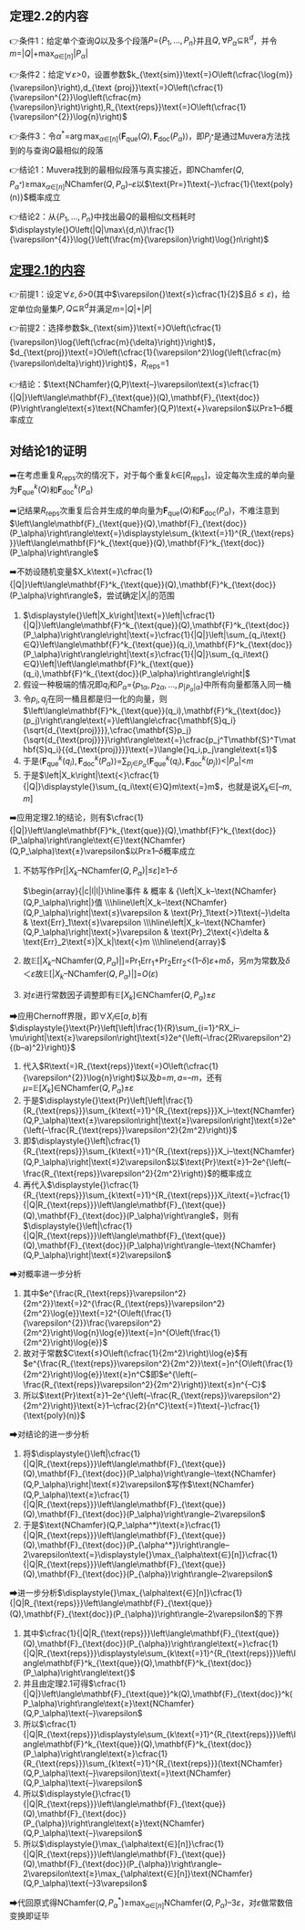 ## 定理$\textbf{2.2}$的内容

👉条件$1$：给定单个查询$Q$以及多个段落$P\text{=}\left\{P_{1},\ldots,P_{n}\right\}$并且$Q,\forall{}P_\alpha\text{⊆}\mathbb{R}^{d}$，并令$\displaystyle{}m\text{=}|Q|\text{+}\max_{\alpha\text{∈}[n]}\left|P_{\alpha}\right|$

👉条件$2$：给定$\forall\varepsilon\text{>}0$，设置参数$k_{\text{sim}}\text{=}O\left(\cfrac{\log{m}}{\varepsilon}\right),d_{\text {proj}}\text{=}O\left(\cfrac{1}{\varepsilon^{2}}\log\left(\cfrac{m}{\varepsilon}\right)\right),R_{\text{reps}}\text{=}O\left(\cfrac{1}{\varepsilon^{2}}\log{n}\right)$ 

👉条件$3$：令$\displaystyle{}\alpha^{*}\text{=}\arg\max_{\alpha\text{∈}[n]}\left\langle\mathbf{F}_{\text{que}}(Q), \mathbf{F}_{\text{doc}}\left(P_{\alpha}\right)\right\rangle$，即$P_{j^*}$是通过$\text{Muvera}$方法找到的与查询$Q$最相似的段落

👉结论$1$：$\text{Muvera}$找到的最相似段落与真实接近，即$\displaystyle{}\text{NChamfer}\left(Q, P_{\alpha^{*}}\right)\text{≥}\max_{\alpha\text{∈}[n]}\text{NChamfer}\left(Q,P_{\alpha}\right)–\varepsilon$以$\text{Pr=}1\text{–}\cfrac{1}{\text{poly}(n)}$概率成立

👉结论$2$：从$\{P_{1},\ldots,P_{n}\}$中找出最$Q$的最相似文档耗时$\displaystyle{}O\left(|Q|\max\{d,n\}\frac{1}{\varepsilon^{4}}\log{}\left(\frac{m}{\varepsilon}\right)\log{}n\right)$ 

## [定理$\textbf{2.1}$的内容]()

👉前提$1$：设定$\forall{}\varepsilon,\delta\text{>}0$(其中$\varepsilon{}\text{≤}\cfrac{1}{2}$且$\delta{≤}\varepsilon$)，给定单位向量集$P,Q\text{⊆}\mathbb{R}^d$并满足$m\text{=}|Q|\text{+}|P|$

👉前提$2$：选择参数$k_{\text{sim}}\text{=}O\left(\cfrac{1}{\varepsilon}\log{\left(\cfrac{m}{\delta}\right)}\right)$，$d_{\text{proj}}\text{=}O\left(\cfrac{1}{\varepsilon^2}\log{\left(\cfrac{m}{\varepsilon\delta}\right)}\right)$，$R_{\text{reps}}\text{=}1$

👉结论：$\text{NChamfer}(Q,P)\text{–}\varepsilon\text{≤}\cfrac{1}{|Q|}\left\langle\mathbf{F}_{\text{que}}(Q),\mathbf{F}_{\text{doc}}(P)\right\rangle\text{≤}\text{NChamfer}(Q,P)\text{+}\varepsilon$以$\text{Pr}\text{≥}1\text{–}\delta$概率成立

## 对结论$\textbf{1}$的证明

➡️在考虑重复$R_{\text{reps}}$次的情况下，对于每个重复$k\text{∈}\left[R_{\text{reps}}\right]$，设定每次生成的单向量为$\mathbf{F}^k_{\text{que}}(Q)$和$\mathbf{F}^k_{\text{doc}}(P_\alpha)$

➡️记结果$R_{\text{reps}}$次重复后合并生成的单向量为$\mathbf{F}_{\text{que}}(Q)$和$\mathbf{F}_{\text{doc}}(P_\alpha)$，不难注意到$\left\langle\mathbf{F}_{\text{que}}(Q),\mathbf{F}_{\text{doc}}(P_\alpha)\right\rangle\text{=}\displaystyle\sum_{k\text{=}1}^{R_{\text{reps}}}\left\langle\mathbf{F}^k_{\text{que}}(Q),\mathbf{F}^k_{\text{doc}}(P_\alpha)\right\rangle$

➡️不妨设随机变量$X_k\text{=}\cfrac{1}{|Q|}\left\langle\mathbf{F}^k_{\text{que}}(Q),\mathbf{F}^k_{\text{doc}}(P_\alpha)\right\rangle$，尝试确定$|X_i|$的范围

1. $\displaystyle{}\left|X_k\right|\text{=}\left|\cfrac{1}{|Q|}\left\langle\mathbf{F}^k_{\text{que}}(Q),\mathbf{F}^k_{\text{doc}}(P_\alpha)\right\rangle\right|\text{=}\cfrac{1}{|Q|}\left|\sum_{q_i\text{}∈Q}\left\langle\mathbf{F}^k_{\text{que}}(q_i),\mathbf{F}^k_{\text{doc}}(P_\alpha)\right\rangle\right|\text{≤}\cfrac{1}{|Q|}\sum_{q_i\text{}∈Q}\left|\left\langle\mathbf{F}^k_{\text{que}}(q_i),\mathbf{F}^k_{\text{doc}}(P_\alpha)\right\rangle\right|$ 
2. 假设一种极端的情况即$q_i$和$P_\alpha\text{=}\{p_{1\alpha},p_{2\alpha},...,p_{|P_\alpha|\alpha}\}$中所有向量都落入同一桶
3. 令$p_i,q_j$在同一桶且都是归一化的向量，则$\left\langle\mathbf{F}^k_{\text{que}}(q_i),\mathbf{F}^k_{\text{doc}}(p_j)\right\rangle\text{=}\left\langle\cfrac{\mathbf{S}q_i}{\sqrt{d_{\text{proj}}}},\cfrac{\mathbf{S}p_j}{\sqrt{d_{\text{proj}}}}\right\rangle\text{=}\cfrac{p_j^T\mathbf{S}^T\mathbf{S}q_i}{{d_{\text{proj}}}}\text{=}\langle{}q_i,p_j\rangle\text{≤1}$ 
4. 于是$\displaystyle{}\left\langle\mathbf{F}^k_{\text{que}}(q_i),\mathbf{F}^k_{\text{doc}}(P_\alpha)\right\rangle\text{=}\sum_{p_j\text{∈}P_\alpha}\left\langle\mathbf{F}^k_{\text{que}}(q_i),\mathbf{F}^k_{\text{doc}}(p_j)\right\rangle\text{<}|P_\alpha|\text{<}m$
5. 于是$\left|X_k\right|\text{<}\cfrac{1}{|Q|}\displaystyle{}\sum_{q_i\text{∈}Q}m\text{=}m$，也就是说$X_k\text{∈}[–m,m]$

➡️应用定理$\text{2.1}$的结论，则有$\cfrac{1}{|Q|}\left\langle\mathbf{F}^k_{\text{que}}(Q),\mathbf{F}^k_{\text{doc}}(P_\alpha)\right\rangle\text{∈}\text{NChamfer}(Q,P_\alpha)\text{±}\varepsilon$以$\text{Pr}\text{≥}1\text{–}\delta$概率成立

1. 不妨写作$\text{Pr}\left[\left|X_k–\text{NChamfer}(Q,P_\alpha)\right|\text{≤}\varepsilon\right]\text{≥}1\text{–}\delta$

   $\begin{array}{|c|l|l|}\hline事件 & 概率 & {\left|X_k–\text{NChamfer}(Q,P_\alpha)\right|}值 \\\hline\left|X_k–\text{NChamfer}(Q,P_\alpha)\right|\text{≤}\varepsilon & \text{Pr}_1\text{>}1\text{–}\delta & \text{Err}_1\text{≤}\varepsilon \\\hline\left|X_k–\text{NChamfer}(Q,P_\alpha)\right|\text{>}\varepsilon & \text{Pr}_2\text{<}\delta & \text{Err}_2\text{≤}|X_k|\text{<}m \\\hline\end{array}$ 

2. 故$\mathbb{E}\left[\left|X_k–\text{NChamfer}(Q,P_\alpha)\right|\right]\text{=}\text{Pr}_1\text{Err}_1\text{+}\text{Pr}_2\text{Err}_2\text{<}(1\text{–}\delta)\varepsilon\text{+}m\delta$，另$m$为常数及$\delta\text{＜}\varepsilon$故$\mathbb{E}\left[\left|X_k–\text{NChamfer}(Q,P_\alpha)\right|\right]\text{=}O(\varepsilon)$

3. 对$\varepsilon$进行常数因子调整即有$\mathbb{E}[X_k]\text{∈}\text{NChamfer}(Q,P_\alpha)\text{±}\varepsilon$

➡应用$\text{Chernoff}$界限，即$\forall{X_i}\text{∈}[a,b]$有$\displaystyle{}\text{Pr}\left[\left|\frac{1}{R}\sum_{i=1}^RX_i–\mu\right|\text{≥}\varepsilon\right]\text{≤}2e^{\left(–\frac{2R\varepsilon^2}{(b–a)^2}\right)}$

1. 代入$R\text{=}R_{\text{reps}}\text{=}O\left(\cfrac{1}{\varepsilon^{2}}\log{n}\right)$以及$b\text{=}m,a\text{=}–m$，还有$\mu\text{=}\mathbb{E}[X_k]\text{∈}\text{NChamfer}(Q,P_\alpha)\text{±}\varepsilon$ 
2. 于是$\displaystyle{}\text{Pr}\left[\left|\frac{1}{R_{\text{reps}}}\sum_{k\text{=}1}^{R_{\text{reps}}}X_i–\text{NChamfer}(Q,P_\alpha)\text{±}\varepsilon\right|\text{≥}\varepsilon\right]\text{≤}2e^{\left(–\frac{R_{\text{reps}}\varepsilon^2}{2m^2}\right)}$
3. 即$\displaystyle{}\left|\cfrac{1}{R_{\text{reps}}}\sum_{k\text{=}1}^{R_{\text{reps}}}X_i–\text{NChamfer}(Q,P_\alpha)\right|\text{≤}2\varepsilon$以$\text{Pr}\text{≥}1–2e^{\left(–\frac{R_{\text{reps}}\varepsilon^2}{2m^2}\right)}$的概率成立
4. 再代入$\displaystyle{}\cfrac{1}{R_{\text{reps}}}\sum_{k\text{=}1}^{R_{\text{reps}}}X_i\text{=}\cfrac{1}{|Q|R_{\text{reps}}}\left\langle\mathbf{F}_{\text{que}}(Q),\mathbf{F}_{\text{doc}}(P_\alpha)\right\rangle$，则有$\displaystyle{}\left|\cfrac{1}{|Q|R_{\text{reps}}}\left\langle\mathbf{F}_{\text{que}}(Q),\mathbf{F}_{\text{doc}}(P_\alpha)\right\rangle–\text{NChamfer}(Q,P_\alpha)\right|\text{≤}2\varepsilon$

➡对概率进一步分析

1. 其中$e^{\frac{R_{\text{reps}}\varepsilon^2}{2m^2}}\text{=}2^{\frac{R_{\text{reps}}\varepsilon^2}{2m^2}\log{e}}\text{=}2^{O\left(\frac{1}{\varepsilon^{2}}\frac{\varepsilon^2}{2m^2}\right)\log{n}\log{e}}\text{=}n^{O\left(\frac{1}{2m^2}\right)\log{e}}$ 
2. 故对于常数$C\text{≤}O\left(\cfrac{1}{2m^2}\right)\log{e}$有$e^{\frac{R_{\text{reps}}\varepsilon^2}{2m^2}}\text{=}n^{O\left(\frac{1}{2m^2}\right)\log{e}}\text{≥}n^C$即$e^{\left(–\frac{R_{\text{reps}}\varepsilon^2}{2m^2}\right)}\text{≤}n^{–C}$ 
3. 所以$\text{Pr}\text{≥}1–2e^{\left(–\frac{R_{\text{reps}}\varepsilon^2}{2m^2}\right)}\text{≥}1–\cfrac{2}{n^C}\text{=}1\text{–}\cfrac{1}{\text{poly}(n)}$ 

➡对结论的进一步分析

1. 将$\displaystyle{}\left|\cfrac{1}{|Q|R_{\text{reps}}}\left\langle\mathbf{F}_{\text{que}}(Q),\mathbf{F}_{\text{doc}}(P_\alpha)\right\rangle–\text{NChamfer}(Q,P_\alpha)\right|\text{≤}2\varepsilon$写作$\text{NChamfer}(Q,P_\alpha)\text{≥}\cfrac{1}{|Q|R_{\text{reps}}}\left\langle\mathbf{F}_{\text{que}}(Q),\mathbf{F}_{\text{doc}}(P_\alpha)\right\rangle–2\varepsilon$ 
2. 于是$\text{NChamfer}(Q,P_\alpha^*)\text{≥}\cfrac{1}{|Q|R_{\text{reps}}}\left\langle\mathbf{F}_{\text{que}}(Q),\mathbf{F}_{\text{doc}}(P_{\alpha^*})\right\rangle–2\varepsilon\text{=}\displaystyle{}\max_{\alpha\text{∈}[n]}\cfrac{1}{|Q|R_{\text{reps}}}\left\langle\mathbf{F}_{\text{que}}(Q),\mathbf{F}_{\text{doc}}(P_{\alpha})\right\rangle–2\varepsilon$  

➡进一步分析$\displaystyle{}\max_{\alpha\text{∈}[n]}\cfrac{1}{|Q|R_{\text{reps}}}\left\langle\mathbf{F}_{\text{que}}(Q),\mathbf{F}_{\text{doc}}(P_{\alpha})\right\rangle–2\varepsilon$的下界

1. 其中$\cfrac{1}{|Q|R_{\text{reps}}}\left\langle\mathbf{F}_{\text{que}}(Q),\mathbf{F}_{\text{doc}}(P_{\alpha})\right\rangle\text{=}\cfrac{1}{|Q|R_{\text{reps}}}\displaystyle\sum_{k\text{=}1}^{R_{\text{reps}}}\left\langle\mathbf{F}^k_{\text{que}}(Q),\mathbf{F}^k_{\text{doc}}(P_\alpha)\right\rangle\text{}$
2. 并且由定理$\text{2.1}$可得$\cfrac{1}{|Q|}\left\langle\mathbf{F}_{\text{que}}^k(Q),\mathbf{F}_{\text{doc}}^k(P_\alpha)\right\rangle\text{≥}\text{NChamfer}(Q,P_\alpha)\text{–}\varepsilon$
3. 所以$\cfrac{1}{|Q|R_{\text{reps}}}\displaystyle\sum_{k\text{=}1}^{R_{\text{reps}}}\left\langle\mathbf{F}^k_{\text{que}}(Q),\mathbf{F}^k_{\text{doc}}(P_\alpha)\right\rangle\text{≥}\cfrac{1}{R_{\text{reps}}}\sum_{k\text{=}1}^{R_{\text{reps}}}(\text{NChamfer}(Q,P_\alpha)\text{–}\varepsilon)\text{=}\text{NChamfer}(Q,P_\alpha)\text{–}\varepsilon$
4. 所以$\displaystyle{}\cfrac{1}{|Q|R_{\text{reps}}}\left\langle\mathbf{F}_{\text{que}}(Q),\mathbf{F}_{\text{doc}}(P_{\alpha})\right\rangle\text{≥}\text{NChamfer}(Q,P_\alpha)\text{–}\varepsilon$ 
5. 所以$\displaystyle{}\max_{\alpha\text{∈}[n]}\cfrac{1}{|Q|R_{\text{reps}}}\left\langle\mathbf{F}_{\text{que}}(Q),\mathbf{F}_{\text{doc}}(P_{\alpha})\right\rangle–2\varepsilon\text{≥}\max_{\alpha\text{∈}[n]}\text{NChamfer}(Q,P_\alpha)\text{–}3\varepsilon$ 

➡代回原式得$\displaystyle{}\text{NChamfer}(Q,P_\alpha^*)\text{≥}\max_{\alpha\text{∈}[n]}\text{NChamfer}(Q,P_\alpha)\text{–}3\varepsilon$，对$\varepsilon$做常数倍变换即证毕

